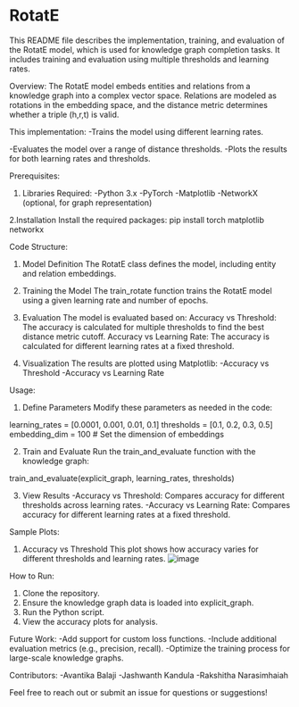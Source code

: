 # RotatE
This README file describes the implementation, training, and evaluation of the RotatE model, which is used for knowledge graph completion tasks. It includes training and evaluation using multiple thresholds and learning rates.

Overview:
The RotatE model embeds entities and relations from a knowledge graph into a complex vector space. Relations are modeled as rotations in the embedding space, and the distance metric determines whether a triple (h,r,t) is valid.

This implementation:
-Trains the model using different learning rates.

-Evaluates the model over a range of distance thresholds.
-Plots the results for both learning rates and thresholds.

Prerequisites:
1. Libraries Required:
-Python 3.x
-PyTorch
-Matplotlib
-NetworkX (optional, for graph representation)

2.Installation
Install the required packages:
pip install torch matplotlib networkx

Code Structure:
1. Model Definition
The RotatE class defines the model, including entity and relation embeddings.

2. Training the Model
The train_rotate function trains the RotatE model using a given learning rate and number of epochs.

3. Evaluation
The model is evaluated based on:
Accuracy vs Threshold: The accuracy is calculated for multiple thresholds to find the best distance metric cutoff.
Accuracy vs Learning Rate: The accuracy is calculated for different learning rates at a fixed threshold.

4. Visualization
The results are plotted using Matplotlib:
-Accuracy vs Threshold
-Accuracy vs Learning Rate

Usage:
1. Define Parameters
Modify these parameters as needed in the code:

learning_rates = [0.0001, 0.001, 0.01, 0.1]
thresholds = [0.1, 0.2, 0.3, 0.5]
embedding_dim = 100  # Set the dimension of embeddings

2. Train and Evaluate
Run the train_and_evaluate function with the knowledge graph:

train_and_evaluate(explicit_graph, learning_rates, thresholds)

3. View Results
-Accuracy vs Threshold: Compares accuracy for different thresholds across learning rates.
-Accuracy vs Learning Rate: Compares accuracy for different learning rates at a fixed threshold.

Sample Plots:
1. Accuracy vs Threshold
This plot shows how accuracy varies for different thresholds and learning rates.
![image](https://github.com/user-attachments/assets/cbe55bf8-c7f2-4539-88ba-97c7f5ad5952)

How to Run:
1. Clone the repository.
2. Ensure the knowledge graph data is loaded into explicit_graph.
3. Run the Python script.
4. View the accuracy plots for analysis.

Future Work:
-Add support for custom loss functions.
-Include additional evaluation metrics (e.g., precision, recall).
-Optimize the training process for large-scale knowledge graphs.

Contributors:
-Avantika Balaji
-Jashwanth Kandula
-Rakshitha Narasimhaiah

Feel free to reach out or submit an issue for questions or suggestions!
